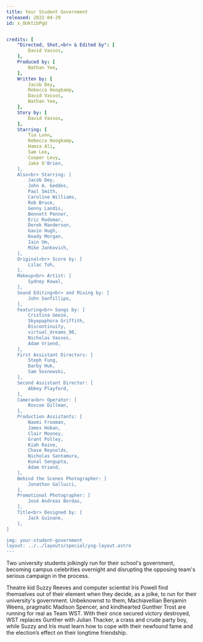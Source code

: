 ```yaml
---
title: Your Student Government
released: 2022-04-29
id: x_OUktibPgU


credits: [
	"Directed, Shot,<br> & Edited by": [
		David Vassos,
	],
	Produced by: [
		Nathan Yee,
	],
	Written by: [
		Jacob Dey,
		Rebecca Hoogkamp,
		David Vassos,
		Nathan Yee,
	],
	Story by: [
		David Vassos,
	],
	Starring: [
		Tia Lunn,
		Rebecca Hoogkamp,
		Hamza Ali,
		Sam Lee,
		Cooper Levy,
		Jake O'Brien,
	],
	Also<br> Starring: [
		Jacob Dey,
		John A. Geddes,
		Paul Smith,
		Caroline Williams,
		Rob Bruce,
		Genny Landis,
		Bennett Penner,
		Eric Rodomar,
		Derek Manderson,
		Gavin Hugh,
		Keady Morgan,
		Iain Um,
		Mike Jankovich,
	],
	Original<br> Score by: [
		Lilac Toh,
	],
	Makeup<br> Artist: [
		Sydney Kowal,
	],
	Sound Editing<br> and Mixing by: [
		John Sanfillipo,
	],
	Featuring<br> Songs by: [
		Cristina Geeze,
		Skyepaphora Griffith,
		Discontinuity,
		virtual_dreams_98,
		Nicholas Vassos,
		Adam Vriend,
	],
	First Assistant Directors: [
		Steph Fung,
		Darby Huk,
		Sam Sosnowski,
	],
	Second Assistant Director: [
		Abbey Playford,
	],
	Camera<br> Operator: [
		Roscoe Dillman,
	],
	Production Assistants: [
		Naomi Frooman,
		James Hoban,
		Clair Mooney,
		Grant Polley,
		Kiah Raine,
		Chase Reynolds,
		Nicholas Santamura,
		Kunal Sengupta,
		Adam Vriend,
	],
	Behind the Scenes Photographer: [
		Jonathon Gallucci,
	],
	Promotional Photographer: [
		José Andreas Bordas,
	],
	Title<br> Designed by: [
		Jack Guinane,
	],
]

img: your-student-government
layout: ../../layouts/special/ysg-layout.astro
---
```


Two university students jolkingly run for their school's government, becoming campus celebrities overnight and disrupting the opposing team's serious campaign in the process.

Theatre kid Suzzy Reeves and computer scientist Iris Powell find themselves out of their element when they decide, as a jolke, to run for their university's government. Unbeknownst to them, Machiavellian Benjamin Weens, pragmatic Madison Spencer, and kindhearted Gunther Trost are running for real as Team WST. With their once secured victory destroyed, WST replaces Gunther with Julian Thacker, a crass and crude party boy, while Suzzy and Iris must learn how to cope with their newfound fame and the election’s effect on their longtime friendship.
